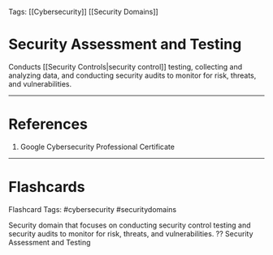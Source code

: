 Tags: [[Cybersecurity]] [[Security Domains]]
# Security Assessment and Testing

Conducts [[Security Controls|security control]] testing, collecting and analyzing data, and conducting security audits to monitor for risk, threats, and vulnerabilities.

---
# References

1. Google Cybersecurity Professional Certificate

---
# Flashcards

Flashcard Tags: #cybersecurity #securitydomains 

Security domain that focuses on conducting security control testing and security audits to monitor for risk, threats, and vulnerabilities.
??
Security Assessment and Testing
<!--SR:!2024-05-15,16,290!2024-06-02,27,270-->